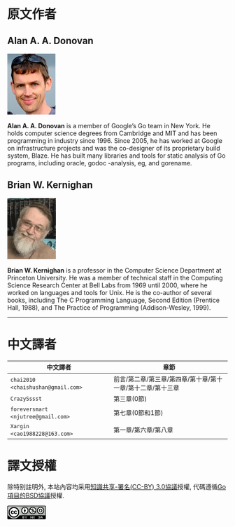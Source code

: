 # 原文作者

## Alan A. A. Donovan

![Alan.Donovan](./images/Alan.Donovan.png)

**Alan A. A. Donovan** is a member of Google’s Go team in New York. He holds computer science degrees from Cambridge and MIT and has been programming in industry since 1996. Since 2005, he has worked at Google on infrastructure projects and was the co-designer of its proprietary build system, Blaze. He has built many libraries and tools for static analysis of Go programs, including oracle, godoc -analysis, eg, and gorename.

## Brian W. Kernighan

![Brian W. Kernighan](./images/Brian.W.Kernighan.png)

**Brian W. Kernighan** is a professor in the Computer Science Department at Princeton University. He was a member of technical staff in the Computing Science Research Center at Bell Labs from 1969 until 2000, where he worked on languages and tools for Unix. He is the co-author of several books, including The C Programming Language, Second Edition (Prentice Hall, 1988), and The Practice of Programming (Addison-Wesley, 1999).

-------

# 中文譯者

中文譯者                               | 章節
-------------------------------------- | -------------------------
`chai2010     <chaishushan@gmail.com>` | 前言/第二章/第三章/第四章/第十章/第十一章/第十二章/第十三章
`CrazySssst`                           | 第三章(0節)
`foreversmart <njutree@gmail.com>`     | 第七章(0節和1節)
`Xargin       <cao1988228@163.com>`    | 第一章/第六章/第八章

# 譯文授權

除特别註明外, 本站內容均采用[知識共享-署名(CC-BY) 3.0協議](http://creativecommons.org/licenses/by/3.0/)授權, 代碼遵循[Go項目的BSD協議](http://golang.org/LICENSE)授權.

<a rel="license" href="http://creativecommons.org/licenses/by-nc-sa/4.0/"><img alt="Creative Commons License" style="border-width:0" src="./images/by-nc-sa-4.0-88x31.png"></img></a>

